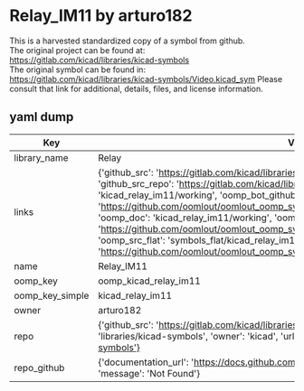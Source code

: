 # Relay_IM11 by arturo182  
This is a harvested standardized copy of a symbol from github.  
The original project can be found at:  
https://gitlab.com/kicad/libraries/kicad-symbols  
The original symbol can be found in:
https://gitlab.com/kicad/libraries/kicad-symbols/Video.kicad_sym
Please consult that link for additional, details, files, and license information.  
## yaml dump  
| Key | Value |  
| --- | --- |  
| library_name | Relay |  
| links | {'github_src': 'https://gitlab.com/kicad/libraries/kicad-symbols/Video.kicad_sym', 'github_src_repo': 'https://gitlab.com/kicad/libraries/kicad-symbols', 'oomp_bot': 'kicad_relay_im11/working', 'oomp_bot_github': 'https://github.com/oomlout/oomlout_oomp_symbol_bot/tree/main/kicad_relay_im11/working', 'oomp_doc': 'kicad_relay_im11/working', 'oomp_doc_github': 'https://github.com/oomlout/oomlout_oomp_symbol_doc/tree/main/kicad_relay_im11/working', 'oomp_src_flat': 'symbols_flat/kicad_relay_im11/working', 'oomp_src_flat_github': 'https://github.com/oomlout/oomlout_oomp_symbol_src/tree/main/kicad_relay_im11/working'} |  
| name | Relay_IM11 |  
| oomp_key | oomp_kicad_relay_im11 |  
| oomp_key_simple | kicad_relay_im11 |  
| owner | arturo182 |  
| repo | {'github_src': 'https://gitlab.com/kicad/libraries/kicad-symbols/Video.kicad_sym', 'name': 'libraries/kicad-symbols', 'owner': 'kicad', 'url': 'https://gitlab.com/kicad/libraries/kicad-symbols'} |  
| repo_github | {'documentation_url': 'https://docs.github.com/rest/repos/repos#get-a-repository', 'message': 'Not Found'} |  

